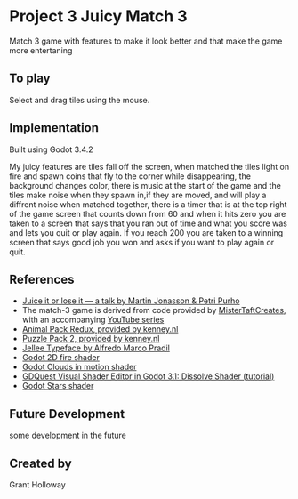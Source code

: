 # Project 3 Juicy Match 3

Match 3 game with features to make it look better and that make the game more entertaning 

## To play

Select and drag tiles using the mouse.


## Implementation

Built using Godot 3.4.2

My juicy features are tiles fall off the screen, when matched the tiles light on fire and spawn coins that fly to the corner while disappearing, the background changes color, there is music at the start of the game and the tiles make noise when they spawn in,if they are moved, and will play a diffrent noise when matched together, there is a timer that is at the top right of the game screen that counts down from 60 and when it hits zero you are taken to a screen that says that you ran out of time and what you score was and lets you quit or play again. If you reach 200 you are taken to a winning screen that says good job you won and asks if you want to play again or quit.

## References
 * [Juice it or lose it — a talk by Martin Jonasson & Petri Purho](https://www.youtube.com/watch?v=Fy0aCDmgnxg)
 * The match-3 game is derived from code provided by [MisterTaftCreates](https://github.com/mistertaftcreates/Godot_match_3), with an accompanying [YouTube series](https://www.youtube.com/playlist?list=PL4vbr3u7UKWqwQlvwvgNcgDL1p_3hcNn2)
 * [Animal Pack Redux, provided by kenney.nl](https://kenney.nl/assets/animal-pack-redux)
 * [Puzzle Pack 2, provided by kenney.nl](https://kenney.nl/assets/puzzle-pack-2)
 * [Jellee Typeface by Alfredo Marco Pradil](https://fontlibrary.org/en/font/jellee-typeface)
 * [Godot 2D fire shader](https://godotshaders.com/shader/2d-fire/)
 * [Godot Clouds in motion shader](https://godotshaders.com/shader/clouds-in-motion/)
 * [GDQuest Visual Shader Editor in Godot 3.1: Dissolve Shader (tutorial)](https://www.youtube.com/watch?v=sf_Dc4ew3eM)
 * [Godot Stars shader](https://godotshaders.com/shader/stars-shader/)

## Future Development

some development in the future 

## Created by 

Grant Holloway 
```
